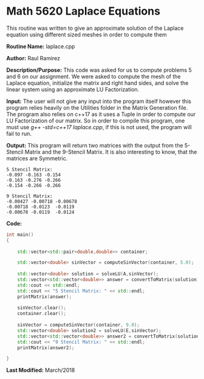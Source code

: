 # Math 5620 Laplace Equations
This routine was written to give an approximate solution of the Laplace equation using different sized meshes in order to compute them

**Routine Name:**           laplace.cpp

**Author:** Raul Ramirez

**Description/Purpose:** 
This code was asked for us to compute problems 5 and 6 on our assignment. We were asked to compute the mesh of the Laplace equation, initialize the matrix and right hand sides, and solve the linear system using an approximate LU Factorization.

**Input:** 
The user will not give any input into the program itself however this program relies heavily on the Utilities folder in the Matrix Generation file. The program also relies on c++17 as it uses a Tuple in order to compute our LU Factorization of our matrix. So in order to compile this program, one must use *g++ -std=c++17 laplace.cpp*, if this is not used, the program will fail to run.

**Output:** 
This program will return two matrices with the output from the 5-Stencil Matrix and the 9-Stencil Matrix. It is also interesting to know, that the matrices are Symmetric. 

```
5 Stencil Matrix:
-0.097 -0.163 -0.154
-0.163 -0.276 -0.266
-0.154 -0.266 -0.266

9 Stencil Matrix:
-0.00427 -0.00718 -0.00678
-0.00718 -0.0123  -0.0119
-0.00678 -0.0119  -0.0124
```

**Code:**
```cpp
int main()
{
	
	std::vector<std::pair<double,double>> container;

	std::vector<double> sinVector = computeSinVector(container, 5.0);		
	
	std::vector<double> solution = solveLU(A,sinVector);	
	std::vector<std::vector<double>> answer = convertToMatrix(solution);	
	std::cout << std::endl;
	std::cout << "5 Stencil Matrix: " << std::endl;
	printMatrix(answer);
	
	sinVector.clear();
	container.clear();
		
	sinVector = computeSinVector(container, 9.0);		
	std::vector<double> solution2 = solveLU(E,sinVector);
	std::vector<std::vector<double>> answer2 = convertToMatrix(solution2);
	std::cout << "9 Stencil Matrix: " << std::endl;
	printMatrix(answer2);

}
```


**Last Modified:** March/2018
